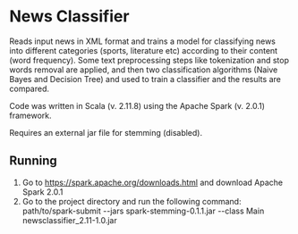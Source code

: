 News Classifier
===============

Reads input news in XML format and trains a model for classifying news into different categories (sports, literature etc) according to their content (word frequency). Some text preprocessing steps like tokenization and stop words removal are applied, and then two classification algorithms (Naive Bayes and Decision Tree) and used to train a classifier and the results are compared.

Code was written in Scala (v. 2.11.8) using the Apache Spark (v. 2.0.1) framework.

Requires an external jar file for stemming (disabled).

Running
-------

1. Go to https://spark.apache.org/downloads.html and download Apache Spark 2.0.1
2. Go to the project directory and run the following command:
path/to/spark-submit --jars spark-stemming-0.1.1.jar --class Main newsclassifier_2.11-1.0.jar
